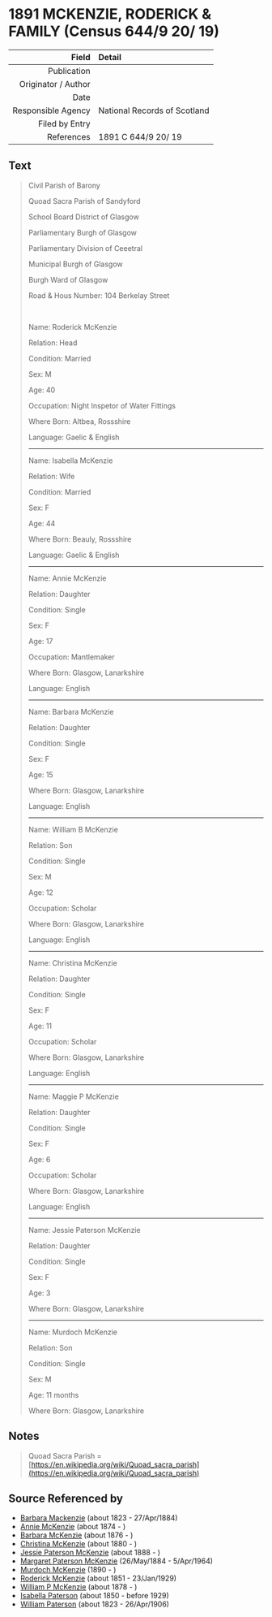 ﻿---
layout: page
permalink: /sources/s45081620
---

# 1891 MCKENZIE, RODERICK & FAMILY (Census 644/9 20/ 19)

Field | Detail
---:|:---
Publication | 
Originator / Author | 
Date | 
Responsible Agency | National Records of Scotland
Filed by Entry | 
References | 1891 C 644/9 20/ 19

## Text

> Civil Parish of Barony
>
> Quoad Sacra Parish of Sandyford
>
> School Board District of Glasgow
>
> Parliamentary Burgh of Glasgow
>
> Parliamentary Division of Ceeetral
>
> Municipal Burgh of Glasgow
>
> Burgh Ward of Glasgow
>
> Road & Hous Number: 104 Berkelay Street
>
> <br/>
>
> Name: Roderick McKenzie
>
> Relation: Head
>
> Condition: Married
>
> Sex: M
>
> Age: 40
>
> Occupation: Night Inspetor of Water Fittings
>
> Where Born: Altbea, Rossshire
>
> Language: Gaelic & English
>
> ---
>
> Name: Isabella McKenzie
>
> Relation: Wife
>
> Condition: Married
>
> Sex: F
>
> Age: 44
>
> Where Born: Beauly, Rossshire
>
> Language: Gaelic & English
>
> ---
>
> Name: Annie McKenzie
>
> Relation: Daughter
>
> Condition: Single
>
> Sex: F
>
> Age: 17
>
> Occupation: Mantlemaker
>
> Where Born: Glasgow, Lanarkshire
>
> Language: English
>
> ---
>
> Name: Barbara McKenzie
>
> Relation: Daughter
>
> Condition: Single
>
> Sex: F
>
> Age: 15
>
> Where Born: Glasgow, Lanarkshire
>
> Language: English
>
> ---
>
> Name: William B McKenzie
>
> Relation: Son
>
> Condition: Single
>
> Sex: M
>
> Age: 12
>
> Occupation: Scholar
>
> Where Born: Glasgow, Lanarkshire
>
> Language: English
>
> ---
>
> Name: Christina McKenzie
>
> Relation: Daughter
>
> Condition: Single
>
> Sex: F
>
> Age: 11
>
> Occupation: Scholar
>
> Where Born: Glasgow, Lanarkshire
>
> Language: English
>
> ---
>
> Name: Maggie P McKenzie
>
> Relation: Daughter
>
> Condition: Single
>
> Sex: F
>
> Age: 6
>
> Occupation: Scholar
>
> Where Born: Glasgow, Lanarkshire
>
> Language: English
>
> ---
>
> Name: Jessie Paterson McKenzie
>
> Relation: Daughter
>
> Condition: Single
>
> Sex: F
>
> Age: 3
>
> Where Born: Glasgow, Lanarkshire
>
> ---
>
> Name: Murdoch McKenzie
>
> Relation: Son
>
> Condition: Single
>
> Sex: M
>
> Age: 11 months
>
> Where Born: Glasgow, Lanarkshire
>

## Notes

> Quoad Sacra Parish = [https://en.wikipedia.org/wiki/Quoad_sacra_parish](https://en.wikipedia.org/wiki/Quoad_sacra_parish)
>


## Source Referenced by

* [Barbara Mackenzie](../people/@28263584@-barbara-mackenzie-b1823-d1884-4-27.md) (about 1823 - 27/Apr/1884)
* [Annie McKenzie](../people/@80021760@-annie-mckenzie-b1874-d.md) (about 1874 - )
* [Barbara McKenzie](../people/@18932462@-barbara-mckenzie-b1876-d.md) (about 1876 - )
* [Christina McKenzie](../people/@25915316@-christina-mckenzie-b1880-d.md) (about 1880 - )
* [Jessie Paterson McKenzie](../people/@2043547@-jessie-paterson-mckenzie-b1888-d.md) (about 1888 - )
* [Margaret Paterson McKenzie](../people/@88610293@-margaret-paterson-mckenzie-b1884-5-26-d1964-4-5.md) (26/May/1884 - 5/Apr/1964)
* [Murdoch McKenzie](../people/@99087108@-murdoch-mckenzie-b1890-d.md) (1890 - )
* [Roderick McKenzie](../people/@76793596@-roderick-mckenzie-b1851-d1929-1-23.md) (about 1851 - 23/Jan/1929)
* [William P McKenzie](../people/@51734912@-william-p-mckenzie-b1878-d.md) (about 1878 - )
* [Isabella Paterson](../people/@24882788@-isabella-paterson-b1850-d1929.md) (about 1850 - before 1929)
* [William Paterson](../people/@55148620@-william-paterson-b1823-d1906-4-26.md) (about 1823 - 26/Apr/1906)
